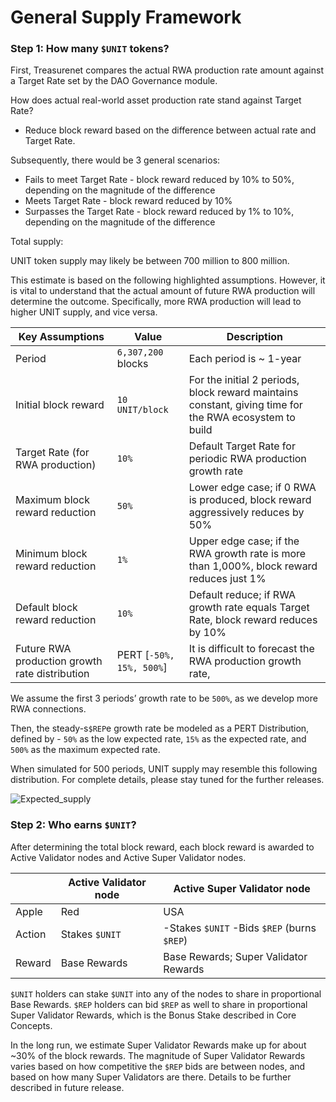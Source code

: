 # General Supply Framework

### Step 1: How many `$UNIT` tokens?

First, Treasurenet compares the actual RWA production rate amount against a Target Rate set by the DAO Governance module.

How does actual real-world asset production rate stand against Target Rate?
- Reduce block reward based on the difference between actual rate and Target Rate.

Subsequently, there would be 3 general scenarios:

- Fails to meet Target Rate - block reward reduced by 10% to 50%, depending on the magnitude of the difference
- Meets Target Rate - block reward reduced by 10%
- Surpasses the Target Rate - block reward reduced by 1% to 10%, depending on the magnitude of the difference

Total supply:

UNIT token supply may likely be between 700 million to 800 million.

This estimate is based on the following highlighted assumptions. However, it is vital to understand that the actual amount of future RWA production will determine the outcome. Specifically, more RWA production will lead to higher UNIT supply, and vice versa.

| Key Assumptions                                | Value                    | Description                                                                                            |
| ---------------------------------------------- | ------------------------ | ------------------------------------------------------------------------------------------------------ |
| Period                                         | `6,307,200` blocks      | Each period is ~ 1-year                                                                                |
| Initial block reward                           | `10 UNIT/block`          | For the initial 2 periods, block reward maintains constant, giving time for the RWA ecosystem to build |
| Target Rate (for RWA production)               | `10%`                    | Default Target Rate for periodic RWA production growth rate                                            |
| Maximum block reward reduction                 | `50%`                    | Lower edge case; if 0 RWA is produced, block reward aggressively reduces by 50%                        |
| Minimum block reward reduction                 | `1%`                     | Upper edge case; if the RWA growth rate is more than 1,000%, block reward reduces just 1%              |
| Default block reward reduction                 | `10%`                    | Default reduce; if RWA growth rate equals Target Rate, block reward reduces by 10%                     |
| Future RWA production growth rate distribution | PERT [`-50%, 15%, 500%`] | It is difficult to forecast the RWA production growth rate,                                            |

We assume the first 3 periods’ growth rate to be `500%`, as we develop more RWA connections.

Then, the steady-s`$REP`e growth rate be modeled as a PERT Distribution,
defined by - `50%` as the low expected rate, `15%` as the expected rate, and `500%` as the maximum expected rate.

When simulated for 500 periods, UNIT supply may resemble this following distribution. For complete details, please stay tuned for the further releases.

![Expected_supply](/img/docs/expected_supply.png)

### Step 2: Who earns `$UNIT`?

After determining the total block reward, each block reward is awarded to Active Validator nodes and Active Super Validator nodes.

|        | Active Validator node | Active Super Validator node                 |
| ------ | --------------------- | ------------------------------------------- |
| Apple  | Red                   | USA                                         |
| Action | Stakes `$UNIT`        | -Stakes `$UNIT` -Bids `$REP` (burns `$REP`) |
| Reward | Base Rewards          | Base Rewards; Super Validator Rewards       |

`$UNIT` holders can stake `$UNIT` into any of the nodes to share in proportional Base Rewards. `$REP` holders can bid `$REP` as well to share in proportional Super Validator Rewards, which is the Bonus Stake described in Core Concepts.

In the long run, we estimate Super Validator Rewards make up for about ~30% of the block rewards.
The magnitude of Super Validator Rewards varies based on how competitive the `$REP` bids are between nodes, and based on how many Super Validators are there. Details to be further described in future release.
